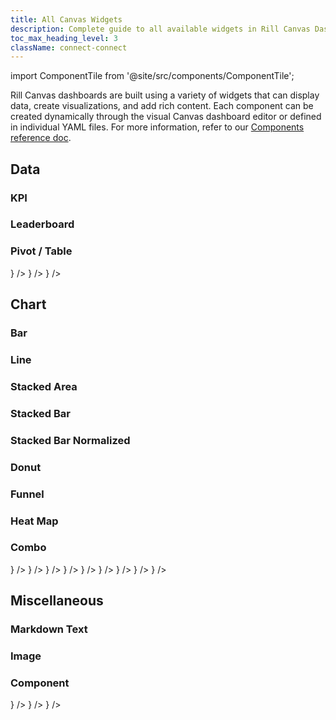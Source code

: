 ```yaml
---
title: All Canvas Widgets
description: Complete guide to all available widgets in Rill Canvas Dashboards
toc_max_heading_level: 3
className: connect-connect
---
```


import ComponentTile from '@site/src/components/ComponentTile';

Rill Canvas dashboards are built using a variety of widgets that can display data, create visualizations, and add rich content. Each component can be created dynamically through the visual Canvas dashboard editor or defined in individual YAML files. For more information, refer to our [Components reference doc](/reference/project-files/component).

## Data 

### KPI
### Leaderboard
### Pivot / Table

<div className="component-icon-grid">
    <ComponentTile
        header="KPIs"
        link="/build/dashboards/canvas-components/data#kpi-grid"
        multiple_measures="False"
        image={<img src="/img/build/dashboard/canvas/components/kpi.png" alt="KPI" />}
    />
    <ComponentTile
        header="Leaderboard"
        link="/build/dashboards/canvas-components/data#leaderboard"
        multiple_measures="False"
        image={<img src="/img/build/dashboard/canvas/components/leaderboard.png" alt="Leaderboard" />}
    />
    <ComponentTile
        header="Pivot / Table"
        link="/build/dashboards/canvas-components/data#pivottable"
        multiple_measures="False"
        image={<img src="/img/build/dashboard/canvas/components/table.png" alt="Table" />}
    />
</div>

## Chart 

### Bar
### Line
### Stacked Area
### Stacked Bar
### Stacked Bar Normalized
### Donut
### Funnel
### Heat Map
### Combo

<div className="component-icon-grid">
    <ComponentTile
        header="Bar" 
        link="/build/dashboards/canvas-components/chart#bar-chart"
        multiple_measures="True"
        image={<img src="/img/build/dashboard/canvas/components/bar.png" alt="Bar Chart" />}
    />
    <ComponentTile
        header="Line"
        link="/build/dashboards/canvas-components/chart#line-chart"
        multiple_measures="True"
        image={<img src="/img/build/dashboard/canvas/components/line.png" alt="Line Chart" />}
    />
    <ComponentTile
        header="Stacked Area"
        link="/build/dashboards/canvas-components/chart#stacked-area-chart"
        multiple_measures="True"
        image={<img src="/img/build/dashboard/canvas/components/stacked-area.png" alt="Stacked Area Chart" />}
    />
    <ComponentTile
        header="Stacked Bar"
        link="/build/dashboards/canvas-components/chart#stacked-bar-chart"
        multiple_measures="True"
        image={<img src="/img/build/dashboard/canvas/components/stacked-bar.png" alt="Stacked Bar Chart" />}
    />
    <ComponentTile
        header="Stacked Bar Normalized"
        link="/build/dashboards/canvas-components/chart#stacked-bar-normalized"
        multiple_measures="True"
        image={<img src="/img/build/dashboard/canvas/components/stacked-bar-normalized.png" alt="Stacked Bar Normalized Chart" />}
    />
    <ComponentTile
        header="Donut"
        link="/build/dashboards/canvas-components/chart#donut-chart"
        multiple_measures="False"
        image={<img src="/img/build/dashboard/canvas/components/donut.png" alt="Donut Chart" />}
    />
    <ComponentTile
        header="Funnel"
        link="/build/dashboards/canvas-components/chart#funnel-chart"
        multiple_measures="False"
        image={<img src="/img/build/dashboard/canvas/components/funnel.png" alt="Funnel Chart" />}
    />
    <ComponentTile
        header="Heat Map"
        link="/build/dashboards/canvas-components/chart#heat-map"
        multiple_measures="False"
        image={<img src="/img/build/dashboard/canvas/components/heatmap.png" alt="Heat Map" />}
    />
    <ComponentTile
        header="Combo"
        link="/build/dashboards/canvas-components/chart#combo-chart"
        multiple_measures="False"
        image={<img src="/img/build/dashboard/canvas/components/combo.png" alt="Combo Chart" />}
    />
</div>

## Miscellaneous 

### Markdown Text
### Image
### Component

<div className="component-icon-grid">
    <ComponentTile
        header="Text"
        link="/build/dashboards/canvas-components/misc#textmarkdown"
        multiple_measures="False"
        image={<img src="/img/build/dashboard/canvas/components/text.png" alt="Text" />}
    />
    <ComponentTile
        header="Image"
        link="/build/dashboards/canvas-components/misc#image"
        multiple_measures="False"
        image={<img src="/img/build/dashboard/canvas/components/image.png" alt="Image" />}
    /> 
    <ComponentTile
        header="Component"
        link="/build/dashboards/canvas-components/misc#component"
        multiple_measures="False"
        image={<img src="/img/build/dashboard/canvas/components/component.png" alt="Component" />}
    />
</div>

